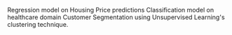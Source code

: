 Regression model on Housing Price predictions
Classification model on healthcare domain
Customer Segmentation using Unsupervised Learning's clustering technique.
